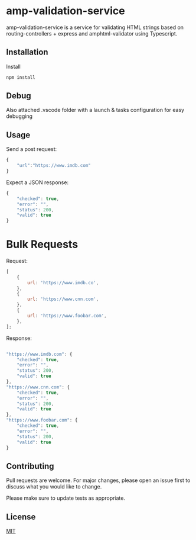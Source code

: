 # amp-validation-service

amp-validation-service is a service for validating HTML strings based on routing-controllers + express and amphtml-validator using Typescript.

## Installation

Install

```bash
npm install
```

## Debug

Also attached .vscode folder with a launch & tasks configuration for easy debugging

## Usage

Send a post request:

```javascript
{
	"url":"https://www.imdb.com"
}
```

Expect a JSON response:

```javascript
{
    "checked": true,
    "error": "",
    "status": 200,
    "valid": true
}
```

# Bulk Requests

Request:

```javascript
[
    {
        url: 'https://www.imdb.co',
    },
    {
        url: 'https://www.cnn.com',
    },
    {
        url: 'https://www.foobar.com',
    },
];
```

Response:

```javascript

"https://www.imdb.com": {
    "checked": true,
    "error": "",
    "status": 200,
    "valid": true
},
"https://www.cnn.com": {
    "checked": true,
    "error": "",
    "status": 200,
    "valid": true
},
"https://www.foobar.com": {
    "checked": true,
    "error": "",
    "status": 200,
    "valid": true
}

```

## Contributing

Pull requests are welcome. For major changes, please open an issue first to discuss what you would like to change.

Please make sure to update tests as appropriate.

## License

[MIT](https://choosealicense.com/licenses/mit/)
